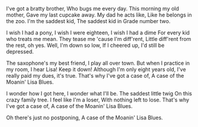 I've got a bratty brother,
Who bugs me every day.
This morning my old mother,
Gave my last cupcake away.
My dad he acts like,
Like he belongs in the zoo.
I'm the saddest kid,
The saddest kid in Grade number two.

I wish I had a pony,
I wish I were eighteen,
I wish I had a dime
For every kid who treats me mean.
They tease me 'cause I'm diff'rent,
Little diff'rent from the rest, oh yes.
Well, I'm down so low,
If I cheered up, I'd still be depressed.

The saxophone's my best friend,
I play all over town.
But when I practice in my room, I hear
Lisa! Keep it down!
Although I'm only eight years old,
I've really paid my dues, it's true.
That's why I've got a case of,
A case of the Moanin' Lisa Blues.

I wonder how I got here,
I wonder what I'll be.
The saddest little twig
On this crazy family tree.
I feel like I'm a loser,
With nothing left to lose.
That's why I've got a case of,
A case of the Moanin' Lisa Blues.

Oh there's just no postponing,
A case of the Moanin' Lisa Blues.
